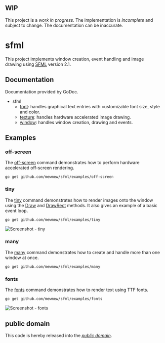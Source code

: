 WIP
---

This project is a *work in progress*. The implementation is *incomplete* and
subject to change. The documentation can be inaccurate.

sfml
====

This project implements window creation, event handling and image drawing using
[SFML][] version 2.1.

[SFML]: http://www.sfml-dev.org/

Documentation
-------------

Documentation provided by GoDoc.

- sfml
   - [font][sfml/font]: handles graphical text entries with customizable font
   size, style and color.
   - [texture][sfml/texture]: handles hardware accelerated image drawing.
   - [window][sfml/window]: handles window creation, drawing and events.

[sfml/font]: http://godoc.org/github.com/mewmew/sfml/font
[sfml/texture]: http://godoc.org/github.com/mewmew/sfml/texture
[sfml/window]: http://godoc.org/github.com/mewmew/sfml/window

Examples
--------

### off-screen

The [off-screen][examples/off-screen] command demonstrates how to perform
hardware accelerated off-screen rendering.

	go get github.com/mewmew/sfml/examples/off-screen

[examples/off-screen]: https://github.com/mewmew/sfml/blob/master/examples/off-screen/off-screen.go#L34

### tiny

The [tiny][examples/tiny] command demonstrates how to render images onto the
window using the [Draw][sfml/window#Draw] and [DrawRect][sfml/window#DrawRect]
methods. It also gives an example of a basic event loop.

	go get github.com/mewmew/sfml/examples/tiny

![Screenshot - tiny](https://raw.github.com/mewmew/sfml/master/examples/tiny/tiny.png)

[examples/tiny]: https://github.com/mewmew/sfml/blob/master/examples/tiny/tiny.go#L38
[sfml/window#Draw]: http://godoc.org/github.com/mewmew/sfml/window#Draw
[sfml/window#DrawRect]: http://godoc.org/github.com/mewmew/sfml/window#DrawRect

### many

The [many][examples/many] command demonstrates how to create and handle more
than one window at once.

	go get github.com/mewmew/sfml/examples/many

[examples/many]: https://github.com/mewmew/sfml/blob/master/examples/many/many.go#L36

### fonts

The [fonts][examples/fonts] command demonstrates how to render text using TTF
fonts.

	go get github.com/mewmew/sfml/examples/fonts

![Screenshot - fonts](https://raw.github.com/mewmew/sfml/master/examples/fonts/fonts.png)

[examples/fonts]: https://github.com/mewmew/sfml/blob/master/examples/fonts/fonts.go#L38

public domain
-------------

This code is hereby released into the *[public domain][]*.

[public domain]: https://creativecommons.org/publicdomain/zero/1.0/

